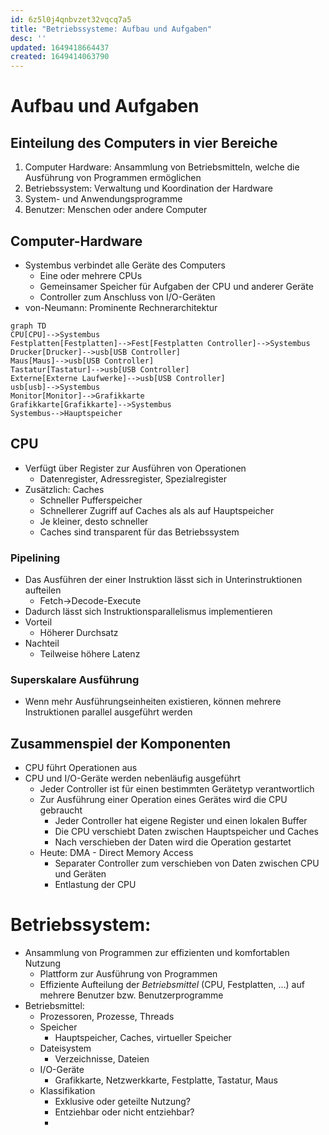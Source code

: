 ```yaml
---
id: 6z5l0j4qnbvzet32vqcq7a5
title: "Betriebssysteme: Aufbau und Aufgaben"
desc: ''
updated: 1649418664437
created: 1649414063790
---
```


# Aufbau und Aufgaben
## Einteilung des Computers in vier Bereiche
1. Computer Hardware: Ansammlung von Betriebsmitteln, welche die Ausführung von Programmen ermöglichen
2. Betriebssystem: Verwaltung und Koordination der Hardware
3. System- und Anwendungsprogramme
4. Benutzer: Menschen oder andere Computer

## Computer-Hardware
- Systembus verbindet alle Geräte des Computers
   - Eine oder mehrere CPUs
   - Gemeinsamer Speicher für Aufgaben der CPU und anderer Geräte
   - Controller zum Anschluss von I/O-Geräten
- von-Neumann: Prominente Rechnerarchitektur

```mermaid
graph TD
CPU[CPU]-->Systembus
Festplatten[Festplatten]-->Fest[Festplatten Controller]-->Systembus
Drucker[Drucker]-->usb[USB Controller]
Maus[Maus]-->usb[USB Controller]
Tastatur[Tastatur]-->usb[USB Controller]
Externe[Externe Laufwerke]-->usb[USB Controller]
usb[usb]-->Systembus
Monitor[Monitor]-->Grafikkarte
Grafikkarte[Grafikkarte]-->Systembus
Systembus-->Hauptspeicher
```
## CPU
- Verfügt über Register zur Ausführen von Operationen
  - Datenregister, Adressregister, Spezialregister
- Zusätzlich: Caches
  - Schneller Pufferspeicher
  - Schnellerer Zugriff auf Caches als als auf Hauptspeicher
  - Je kleiner, desto schneller
  - Caches sind transparent für das Betriebssystem

### Pipelining
-  Das Ausführen der einer Instruktion lässt sich in Unterinstruktionen aufteilen
   -  Fetch->Decode-Execute
- Dadurch lässt sich Instruktionsparallelismus implementieren
- Vorteil
  - Höherer Durchsatz
- Nachteil
  - Teilweise höhere Latenz

### Superskalare Ausführung
- Wenn mehr Ausführungseinheiten existieren, können mehrere Instruktionen parallel ausgeführt werden

## Zusammenspiel der Komponenten
- CPU führt Operationen aus
- CPU und I/O-Geräte werden nebenläufig ausgeführt
  - Jeder Controller ist für einen bestimmten Gerätetyp verantwortlich
  - Zur Ausführung einer Operation eines Gerätes wird die CPU gebraucht
    - Jeder Controller hat eigene Register und einen lokalen Buffer
    - Die CPU verschiebt Daten zwischen Hauptspeicher und Caches
    - Nach verschieben der Daten wird die Operation gestartet
  - Heute: DMA - Direct Memory Access
    - Separater Controller zum verschieben von Daten zwischen CPU und Geräten
    - Entlastung der CPU

# Betriebssystem:
- Ansammlung von Programmen zur effizienten und komfortablen Nutzung
  - Plattform zur Ausführung von Programmen
  - Effiziente Aufteilung der _Betriebsmittel_ (CPU, Festplatten, ...) auf mehrere Benutzer bzw. Benutzerprogramme
- Betriebsmittel:
  - Prozessoren, Prozesse, Threads
  - Speicher
    - Hauptspeicher, Caches, virtueller Speicher
  - Dateisystem
    - Verzeichnisse, Dateien
  - I/O-Geräte
    - Grafikkarte, Netzwerkkarte, Festplatte, Tastatur, Maus
  - Klassifikation
    - Exklusive oder geteilte Nutzung?
    - Entziehbar oder nicht entziehbar?
    - 